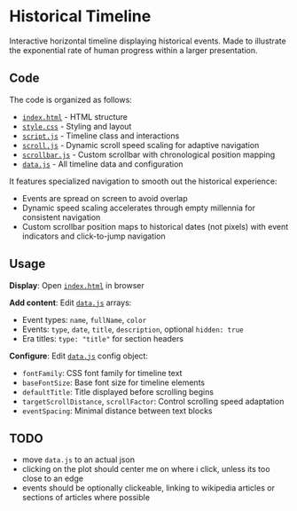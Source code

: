 # Historical Timeline

Interactive horizontal timeline displaying historical events.
Made to illustrate the exponential rate of human progress within a larger presentation.

## Code

The code is organized as follows:
- [`index.html`](index.html) - HTML structure
- [`style.css`](style.css) - Styling and layout  
- [`script.js`](script.js) - Timeline class and interactions
- [`scroll.js`](scroll.js) - Dynamic scroll speed scaling for adaptive navigation
- [`scrollbar.js`](scrollbar.js) - Custom scrollbar with chronological position mapping
- [`data.js`](data.js) - All timeline data and configuration

It features specialized navigation to smooth out the historical experience:
- Events are spread on screen to avoid overlap
- Dynamic speed scaling accelerates through empty millennia for consistent navigation
- Custom scrollbar position maps to historical dates (not pixels) with event indicators and click-to-jump navigation

## Usage

**Display**: Open [`index.html`](index.html) in browser

**Add content**: Edit [`data.js`](data.js) arrays:
- Event types: `name`, `fullName`, `color`
- Events: `type`, `date`, `title`, `description`, optional `hidden: true`
- Era titles: `type: "title"` for section headers

**Configure**: Edit [`data.js`](data.js) config object:
- `fontFamily`: CSS font family for timeline text
- `baseFontSize`: Base font size for timeline elements
- `defaultTitle`: Title displayed before scrolling begins
- `targetScrollDistance`, `scrollFactor`: Control scrolling speed adaptation
- `eventSpacing`: Minimal distance between text blocks

## TODO

* move `data.js` to an actual json
* clicking on the plot should center me on where i click, unless its too close to an edge
* events should be optionally clickeable, linking to wikipedia articles or sections of articles where possible